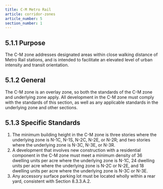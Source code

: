 ```yaml
---
title: C-M Metro Rail
article: corridor-zones
article_number: 5
section_number: 1
---
```


## 5.1.1 Purpose

The C-M zone addresses designated areas within close walking distance of Metro Rail stations, and is intended to facilitate an elevated level of urban intensity and transit orientation.

## 5.1.2 General

The C-M zone is an overlay zone, so both the standards of the C-M zone and underlying zone apply. All development in the C-M zone must comply with the standards of this section, as well as any applicable standards in the underlying zone and other sections.

## 5.1.3 Specific Standards

1. The minimum building height in the C-M zone is three stories where the underlying zone is N-1C, N-1S, N-2C, N-2E, or N-2R; and two stories where the underlying zone is N-3C, N-3E, or N-3R.
2. A development that involves new construction with a residential component in the C-M zone must meet a minimum density of 36 dwelling units per acre where the underlying zone is N-1C, 24 dwelling units per acre where the underlying zone is N-2C or N-2E, and 18 dwelling units per acre where the underlying zone is N-3C or N-3E.
3. Any accessory surface parking lot must be located wholly within a rear yard, consistent with Section 8.3.3.A.2.

